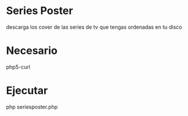 # Series Poster
descarga los cover de las series de tv que tengas ordenadas en tu disco

# Necesario
php5-curl

# Ejecutar
php seriesposter.php
